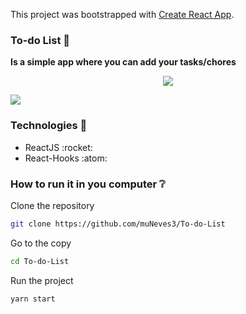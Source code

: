 This project was bootstrapped with [Create React App](https://github.com/facebook/create-react-app).

### To-do List :blue_book:
**Is a simple app where you can add your tasks/chores**

<p align="center">
    <a href="https://jovial-swanson-ab7c8a.netlify.app/">
    <img src="https://img.shields.io/badge/Netlify-00C7B7?logo=netlify&style=for-the-badge&logoColor=white" />
    </a>
</p>


![](https://media.giphy.com/media/Gm03B9TfUeoMKT5lmd/giphy.gif)

### Technologies :rocket:

<ul>
    <li>ReactJS :rocket:</li>
    <li>React-Hooks :atom:</li>
</ul>

### How to run it in you computer :grey_question:

Clone the repository

```sh
git clone https://github.com/muNeves3/To-do-List
```

Go to the copy

```sh
cd To-do-List
```

Run the project

```sh
yarn start
```